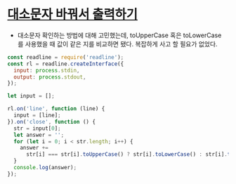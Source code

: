 # [대소문자 바꿔서 출력하기](https://school.programmers.co.kr/learn/courses/30/lessons/181949)
- 대소문자 확인하는 방법에 대해 고민했는데, toUpperCase 혹은 toLowerCase 를 사용했을 때 값이 같은 지를 비교하면 됐다. 복잡하게 사고 할 필요가 없었다.               

```js
const readline = require('readline');
const rl = readline.createInterface({
  input: process.stdin,
  output: process.stdout,
});

let input = [];

rl.on('line', function (line) {
  input = [line];
}).on('close', function () {
  str = input[0];
  let answer = '';
  for (let i = 0; i < str.length; i++) {
    answer +=
      str[i] === str[i].toUpperCase() ? str[i].toLowerCase() : str[i].toUpperCase();
  }
  console.log(answer);
});
```